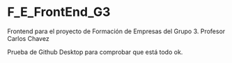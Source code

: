 # F_E_FrontEnd_G3
Frontend para el proyecto de Formación de Empresas del Grupo 3. Profesor Carlos Chavez

Prueba de Github Desktop para comprobar que está todo ok.
